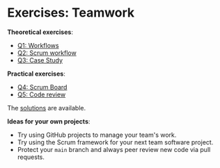 # Exercises: Teamwork

**Theoretical exercises**:

- [Q1: Workflows](Q2.md)
- [Q2: Scrum workflow](Q1.md)
- [Q3: Case Study](Q3.md)

**Practical exercises**:

- [Q4: Scrum Board](Q4.md)
- [Q5: Code review](Q5.md)

The [solutions](solutions) are available.

**Ideas for your own projects**:

- Try using GitHub projects to manage your team's work.
- Try using the Scrum framework for your next team software project.
- Protect your `main` branch and always peer review new code via pull requests.
